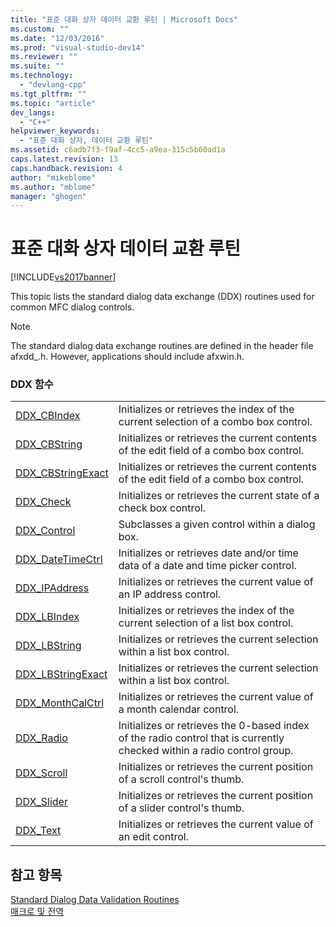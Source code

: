 ```yaml
---
title: "표준 대화 상자 데이터 교환 루틴 | Microsoft Docs"
ms.custom: ""
ms.date: "12/03/2016"
ms.prod: "visual-studio-dev14"
ms.reviewer: ""
ms.suite: ""
ms.technology: 
  - "devlang-cpp"
ms.tgt_pltfrm: ""
ms.topic: "article"
dev_langs: 
  - "C++"
helpviewer_keywords: 
  - "표준 대화 상자, 데이터 교환 루틴"
ms.assetid: c6adb7f3-f9af-4cc5-a9ea-315c5b60ad1a
caps.latest.revision: 13
caps.handback.revision: 4
author: "mikeblome"
ms.author: "mblome"
manager: "ghogen"
---
```

# 표준 대화 상자 데이터 교환 루틴
[!INCLUDE[vs2017banner](../../assembler/inline/includes/vs2017banner.md)]

This topic lists the standard dialog data exchange \(DDX\) routines used for common MFC dialog controls.  
  
> [!NOTE]
>  The standard dialog data exchange routines are defined in the header file afxdd\_.h.  However, applications should include afxwin.h.  
  
### DDX 함수  
  
|||  
|-|-|  
|[DDX\_CBIndex](../Topic/DDX_CBIndex.md)|Initializes or retrieves the index of the current selection of a combo box control.|  
|[DDX\_CBString](../Topic/DDX_CBString.md)|Initializes or retrieves the current contents of the edit field of a combo box control.|  
|[DDX\_CBStringExact](../Topic/DDX_CBStringExact.md)|Initializes or retrieves the current contents of the edit field of a combo box control.|  
|[DDX\_Check](../Topic/DDX_Check.md)|Initializes or retrieves the current state of a check box control.|  
|[DDX\_Control](../Topic/DDX_Control.md)|Subclasses a given control within a dialog box.|  
|[DDX\_DateTimeCtrl](../Topic/DDX_DateTimeCtrl.md)|Initializes or retrieves date and\/or time data of a date and time picker control.|  
|[DDX\_IPAddress](../Topic/DDX_IPAddress.md)|Initializes or retrieves the current value of an IP address control.|  
|[DDX\_LBIndex](../Topic/DDX_LBIndex.md)|Initializes or retrieves the index of the current selection of a list box control.|  
|[DDX\_LBString](../Topic/DDX_LBString.md)|Initializes or retrieves the current selection within a list box control.|  
|[DDX\_LBStringExact](../Topic/DDX_LBStringExact.md)|Initializes or retrieves the current selection within a list box control.|  
|[DDX\_MonthCalCtrl](../Topic/DDX_MonthCalCtrl.md)|Initializes or retrieves the current value of a month calendar control.|  
|[DDX\_Radio](../Topic/DDX_Radio.md)|Initializes or retrieves the 0\-based index of the radio control that is currently checked within a radio control group.|  
|[DDX\_Scroll](../Topic/DDX_Scroll.md)|Initializes or retrieves the current position of a scroll control's thumb.|  
|[DDX\_Slider](../Topic/DDX_Slider.md)|Initializes or retrieves the current position of a slider control's thumb.|  
|[DDX\_Text](../Topic/DDX_Text.md)|Initializes or retrieves the current value of an edit control.|  
  
## 참고 항목  
 [Standard Dialog Data Validation Routines](../../mfc/reference/standard-dialog-data-validation-routines.md)   
 [매크로 및 전역](../../mfc/reference/mfc-macros-and-globals.md)